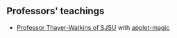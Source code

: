 ## Professors' teachings

* [Professor Thayer-Watkins of SJSU](https://www.sjsu.edu/faculty/watkins/watkins.htm) with [applet-magic]()
